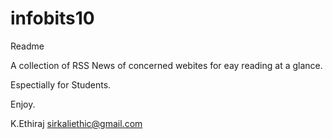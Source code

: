 # infobits10

Readme

A collection of RSS News of concerned webites
for eay reading at a glance.

Espectially for Students.

Enjoy.


K.Ethiraj           sirkaliethic@gmail.com


